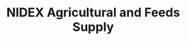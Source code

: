 ---
title: "NIDEX Agricultural and Feeds Supply"
url: /victoria/nidex-agricultural-and-feeds-supply/
shop: trade
---